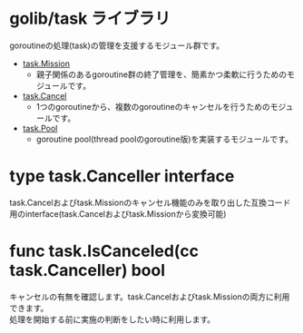 # golib/task ライブラリ

goroutineの処理(task)の管理を支援するモジュール群です。

* [task.Mission](Mission.md)
    * 親子関係のあるgoroutine群の終了管理を、簡素かつ柔軟に行うためのモジュールです。
* [task.Cancel](Cancel.md)
    * 1つのgoroutineから、複数のgoroutineのキャンセルを行うためのモジュールです。
* [task.Pool](Pool.md)
    * goroutine pool(thread poolのgoroutine版)を実装するモジュールです。
  
# type task.Canceller interface
task.Cancelおよびtask.Missionのキャンセル機能のみを取り出した互換コード用のinterface(task.Cancelおよびtask.Missionから変換可能)

# func task.IsCanceled(cc task.Canceller) bool
キャンセルの有無を確認します。task.Cancelおよびtask.Missionの両方に利用できます。  
処理を開始する前に実施の判断をしたい時に利用します。
